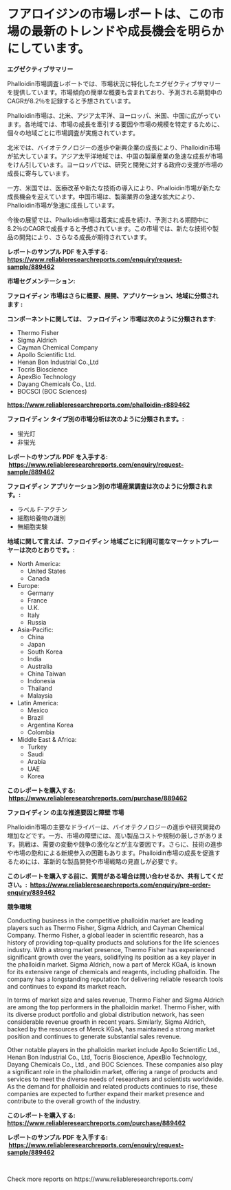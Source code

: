 <p><h1>フアロイジンの市場レポートは、この市場の最新のトレンドや成長機会を明らかにしています。</h1></p><p><strong>エグゼクティブサマリー</strong></p>
<p><p>Phalloidin市場調査レポートでは、市場状況に特化したエグゼクティブサマリーを提供しています。市場傾向の簡単な概要も含まれており、予測される期間中のCAGRが8.2％を記録すると予想されています。</p><p>Phalloidin市場は、北米、アジア太平洋、ヨーロッパ、米国、中国に広がっています。各地域では、市場の成長を牽引する要因や市場の規模を特定するために、個々の地域ごとに市場調査が実施されています。</p><p>北米では、バイオテクノロジーの進歩や新興企業の成長により、Phalloidin市場が拡大しています。アジア太平洋地域では、中国の製薬産業の急速な成長が市場をけん引しています。ヨーロッパでは、研究と開発に対する政府の支援が市場の成長に寄与しています。</p><p>一方、米国では、医療改革や新たな技術の導入により、Phalloidin市場が新たな成長機会を迎えています。中国市場は、製薬業界の急速な拡大により、Phalloidin市場が急速に成長しています。</p><p>今後の展望では、Phalloidin市場は着実に成長を続け、予測される期間中に8.2％のCAGRで成長すると予想されています。この市場では、新たな技術や製品の開発により、さらなる成長が期待されています。</p></p>
<p><strong>レポートのサンプル PDF を入手する: <a href="https://www.reliableresearchreports.com/enquiry/request-sample/889462">https://www.reliableresearchreports.com/enquiry/request-sample/889462</a></strong></p>
<p><strong>市場セグメンテーション:</strong></p>
<p><strong> ファロイディン 市場はさらに概要、展開、アプリケーション、地域に分類されます :</strong></p>
<p><strong>コンポーネントに関しては、 ファロイディン 市場は次のように分類されます: &nbsp;</strong></p>
<p><ul><li>Thermo Fisher</li><li>Sigma Aldrich</li><li>Cayman Chemical Company</li><li>Apollo Scientific Ltd.</li><li>Henan Bon Industrial Co.,Ltd</li><li>Tocris Bioscience</li><li>ApexBio Technology</li><li>Dayang Chemicals Co., Ltd.</li><li>BOCSCI (BOC Sciences)</li></ul></p>
<p><strong><a href="https://www.reliableresearchreports.com/phalloidin-r889462">https://www.reliableresearchreports.com/phalloidin-r889462</a></strong></p>
<p><strong> ファロイディン タイプ別の市場分析は次のように分類されます。:</strong></p>
<p><ul><li>蛍光灯</li><li>非蛍光</li></ul></p>
<p><strong>レポートのサンプル PDF を入手する: &nbsp;<a href="https://www.reliableresearchreports.com/enquiry/request-sample/889462">https://www.reliableresearchreports.com/enquiry/request-sample/889462</a></strong></p>
<p><strong> ファロイディン アプリケーション別の市場産業調査は次のように分類されます。:</strong></p>
<p><ul><li>ラベル F-アクチン</li><li>細胞培養物の識別</li><li>無細胞実験</li></ul></p>
<p><strong>地域に関して言えば、ファロイディン 地域ごとに利用可能なマーケットプレーヤーは次のとおりです。:</strong></p>
<p><ul>
    <li>
        North America:
        <ul>
            <li>United States</li>
            <li>Canada</li>
        </ul>
    </li>
    <li>
        Europe:
        <ul>
            <li>Germany</li>
            <li>France</li>
            <li>U.K.</li>
            <li>Italy</li>
            <li>Russia</li>
        </ul>
    </li>
    <li>
        Asia-Pacific:
        <ul>
            <li>China</li>
            <li>Japan</li>
            <li>South Korea</li>
            <li>India</li>
            <li>Australia</li>
            <li>China Taiwan</li>
            <li>Indonesia</li>
            <li>Thailand</li>
            <li>Malaysia</li>
        </ul>
    </li>
    <li>
        Latin America:
        <ul>
            <li>Mexico</li>
            <li>Brazil</li>
            <li>Argentina Korea</li>
            <li>Colombia</li>
        </ul>
    </li>
    <li>
        Middle East & Africa:
        <ul>
            <li>Turkey</li>
            <li>Saudi</li>
            <li>Arabia</li>
            <li>UAE</li>
            <li>Korea</li>
        </ul>
    </li>
    </ul></p>
<p><strong>このレポートを購入する: &nbsp;<a href="https://www.reliableresearchreports.com/purchase/889462">https://www.reliableresearchreports.com/purchase/889462</a></strong></p>
<p><strong>ファロイディン の主な推進要因と障壁 市場</strong></p>
<p><p>Phalloidin市場の主要なドライバーは、バイオテクノロジーの進歩や研究開発の増加などです。一方、市場の障壁には、高い製品コストや規制の厳しさがあります。挑戦は、需要の変動や競争の激化などが主な要因です。さらに、技術の進歩や市場の飽和による新規参入の困難もあります。Phalloidin市場の成長を促進するためには、革新的な製品開発や市場戦略の見直しが必要です。</p></p>
<p><strong>このレポートを購入する前に、質問がある場合は問い合わせるか、共有してください。:&nbsp; <a href="https://www.reliableresearchreports.com/enquiry/pre-order-enquiry/889462">https://www.reliableresearchreports.com/enquiry/pre-order-enquiry/889462</a></strong></p>
<p><strong>競争環境</strong></p>
<p><p>Conducting business in the competitive phalloidin market are leading players such as Thermo Fisher, Sigma Aldrich, and Cayman Chemical Company. Thermo Fisher, a global leader in scientific research, has a history of providing top-quality products and solutions for the life sciences industry. With a strong market presence, Thermo Fisher has experienced significant growth over the years, solidifying its position as a key player in the phalloidin market. Sigma Aldrich, now a part of Merck KGaA, is known for its extensive range of chemicals and reagents, including phalloidin. The company has a longstanding reputation for delivering reliable research tools and continues to expand its market reach.</p><p>In terms of market size and sales revenue, Thermo Fisher and Sigma Aldrich are among the top performers in the phalloidin market. Thermo Fisher, with its diverse product portfolio and global distribution network, has seen considerable revenue growth in recent years. Similarly, Sigma Aldrich, backed by the resources of Merck KGaA, has maintained a strong market position and continues to generate substantial sales revenue.</p><p>Other notable players in the phalloidin market include Apollo Scientific Ltd., Henan Bon Industrial Co., Ltd, Tocris Bioscience, ApexBio Technology, Dayang Chemicals Co., Ltd., and BOC Sciences. These companies also play a significant role in the phalloidin market, offering a range of products and services to meet the diverse needs of researchers and scientists worldwide. As the demand for phalloidin and related products continues to rise, these companies are expected to further expand their market presence and contribute to the overall growth of the industry.</p></p>
<p><strong>このレポートを購入する: &nbsp; <a href="https://www.reliableresearchreports.com/purchase/889462">https://www.reliableresearchreports.com/purchase/889462</a></strong></p>
<p><strong>レポートのサンプル PDF を入手する: &nbsp;<a href="https://www.reliableresearchreports.com/enquiry/request-sample/889462">https://www.reliableresearchreports.com/enquiry/request-sample/889462</a></strong><strong></strong></p>
<p>&nbsp;</p>
<p>Check more reports on https://www.reliableresearchreports.com/</p>